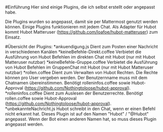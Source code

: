 #Einführung
Hier sind einige Plugins, die ich selbst erstellt oder angepasst habe.

Die Plugins wurden so angepasst, damit sie per Mattermost genutzt werden können. Einige Plugins funktionieren mit jedem Chat. Als Adapter für Hubot kommt Hubot Matteruser (https://github.com/loafoe/hubot-matteruser) zum Einsatz.

#Übersicht der Plugins:
*ankuendigung.js
Dient zum Posten einer Nachricht in verschiedenen Kanälen
*keineBefehle-Direkt.coffee
Verbietet die Ausführung von Hubot Befehlen im direkten Chat mit Hubot (nur mit Hubot Matteruser nutzbar)
*keineBefehle-Gruppe.coffee
Verbietet die Ausführung von Hubot Befehlen im GruppenChat mit Hubot (nur mit Hubot Matteruser nutzbar)
*rollen.coffee
Dient zum Verwalten von Hubot Rechten. Die Rechte können pro User vergeben werden. Der Benutzernname muss mit dem Chatnamen übereinstimmen. Benötigt rolleninfos.coffee sowie Hubot-Approval (https://github.com/Nothingtoloose/hubot-approval).
*rolleninfos.coffee
Dient zum Auslesen der Benutzerrechte. Benötigt rollen.coffee sowie Hubot-Approval (https://github.com/Nothingtoloose/hubot-approval).
*unbekannteNachricht.js
Hubot schreibt in den Chat, wenn er einen Befehl nicht erkannt hat. Dieses Plugin ist auf den Namen "Hubot" / "@Hubot" angepasst. Wenn der Bot einen anderen Namen hat, so muss dieses Plugin angepasst werden.
